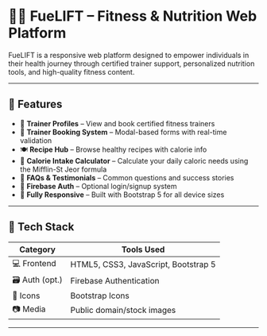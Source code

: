 # 🏋️‍♂️ FueLIFT – Fitness & Nutrition Web Platform

FueLIFT is a responsive web platform designed to empower individuals in their health journey through certified trainer support, personalized nutrition tools, and high-quality fitness content.

---

## 🚀 Features

- 💪 **Trainer Profiles** – View and book certified fitness trainers  
- 🧾 **Trainer Booking System** – Modal-based forms with real-time validation  
- 🍽️ **Recipe Hub** – Browse healthy recipes with calorie info  
- 🧮 **Calorie Intake Calculator** – Calculate your daily caloric needs using the Mifflin-St Jeor formula  
- 🧠 **FAQs & Testimonials** – Common questions and success stories  
- 🔐 **Firebase Auth** – Optional login/signup system  
- 📱 **Fully Responsive** – Built with Bootstrap 5 for all device sizes

---

## 🔧 Tech Stack

| Category       | Tools Used                      |
|----------------|----------------------------------|
| 💻 Frontend    | HTML5, CSS3, JavaScript, Bootstrap 5 |
| 🗃 Auth (opt.) | Firebase Authentication          |
| 🎨 Icons       | Bootstrap Icons                  |
| 📷 Media       | Public domain/stock images       |

---

